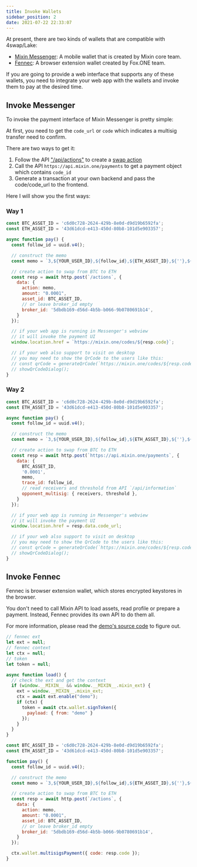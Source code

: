 ```yaml
---
title: Invoke Wallets
sidebar_position: 2
date: 2021-07-22 22:33:07
---
```


At present, there are two kinds of wallets that are compatible with 4swap/Lake:

- [Mixin Messenger](/docs/apps/wallets/mixin-messenger): A mobile wallet that is created by Mixin core team.
- [Fennec](/docs/apps/wallets/fennec): A browser extension wallet created by Fox.ONE team.

If you are going to provide a web interface that supports any of these wallets, you need to integrate your web app with the wallets and invoke them to pay at the desired time.

## Invoke Messenger

To invoke the payment interface of Mixin Messenger is pretty simple:

At first, you need to get the `code_url` or `code` which indicates a multisig transfer need to confirm.

There are two ways to get it:

1. Follow the API ["/api/actions"](../apis/actions) to create a [swap action](../action-protocol#swap-crypto)
2. Call the API `https://api.mixin.one/payments` to get a payment object which contains `code_id`
3. Generate a transaction at your own backend and pass the code/code_url to the frontend.

Here I will show you the first ways:

### Way 1

```javascript
const BTC_ASSET_ID = 'c6d0c728-2624-429b-8e0d-d9d19b6592fa';
const ETH_ASSET_ID = '43d61dcd-e413-450d-80b8-101d5e903357';

async function pay() {
  const follow_id = uuid.v4();

  // construct the memo
  const memo = `3,${YOUR_USER_ID},${follow_id},${ETH_ASSET_ID},${''},${'0.0001'}`;

  // create action to swap from BTC to ETH
  const resp = await http.post(`/actions`, {
    data: {
      action: memo,
      amount: "0.0001",
      asset_id: BTC_ASSET_ID,
      // or leave broker_id empty
      broker_id: '5dbdb169-d56d-4b5b-b066-9b0780691b14',
    }
  });

  // if your web app is running in Messenger's webview
  // it will invoke the payment UI
  window.location.href = `https://mixin.one/codes/${resp.code}`;

  // if your web also support to visit on desktop
  // you may need to show the QrCode to the users like this:
  // const qrCode = generateQrCode(`https://mixin.one/codes/${resp.coded}`)
  // showQrCodeDialog();
}
```

### Way 2

```javascript
const BTC_ASSET_ID = 'c6d0c728-2624-429b-8e0d-d9d19b6592fa';
const ETH_ASSET_ID = '43d61dcd-e413-450d-80b8-101d5e903357';

async function pay() {
  const follow_id = uuid.v4();

  // construct the memo
  const memo = `3,${YOUR_USER_ID},${follow_id},${ETH_ASSET_ID},${''},${'0.0001'}`;

  // create action to swap from BTC to ETH
  const resp = await http.post(`https://api.mixin.one/payments`, {
    data: {
      BTC_ASSET_ID,
      '0.0001',
      memo,
      trace_id: follow_id,
      // read receivers and threshold from API `/api/information`
      opponent_multisig: { receivers, threshold },
    }
  });

  // if your web app is running in Messenger's webview
  // it will invoke the payment UI
  window.location.href = resp.data.code_url;

  // if your web also support to visit on desktop
  // you may need to show the QrCode to the users like this:
  // const qrCode = generateQrCode(`https://mixin.one/codes/${resp.coded}`)
  // showQrCodeDialog();
}
```

## Invoke Fennec

Fennec is browser extension wallet, which stores encrypted keystores in the browser.

You don't need to call Mixin API to load assets, read profile or prepare a payment. Instead, Fennec provides its own API to do them all.

For more information, please read the [demo's source code](https://github.com/fox-one/fennec#4-interact-with-your-mixin-dapp) to figure out.

```javascript
// fennec ext
let ext = null;
// fennec context
let ctx = null;
// token
let token = null;

async function load() {
  // check the ext and get the context
  if (window.__MIXIN__ && window.__MIXIN__.mixin_ext) {
    ext = window.__MIXIN__.mixin_ext;
    ctx = await ext.enable("demo");
    if (ctx) {
      token = await ctx.wallet.signToken({
        payload: { from: "demo" }
      });
    }
  }
}

const BTC_ASSET_ID = 'c6d0c728-2624-429b-8e0d-d9d19b6592fa';
const ETH_ASSET_ID = '43d61dcd-e413-450d-80b8-101d5e903357';

function pay() {
  const follow_id = uuid.v4();

  // construct the memo
  const memo = `3,${YOUR_USER_ID},${follow_id},${ETH_ASSET_ID},${''},${'0.0001'}`;

  // create action to swap from BTC to ETH
  const resp = await http.post(`/actions`, {
    data: {
      action: memo,
      amount: "0.0001",
      asset_id: BTC_ASSET_ID,
      // or leave broker_id empty
      broker_id: '5dbdb169-d56d-4b5b-b066-9b0780691b14',
    }
  });

  ctx.wallet.multisigsPayment({ code: resp.code });
}
```
